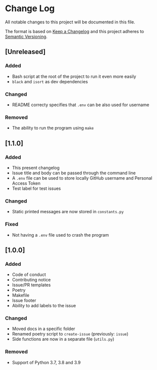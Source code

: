 # Change Log

All notable changes to this project will be documented in this file.

The format is based on [Keep a Changelog](http://keepachangelog.com/)
and this project adheres to [Semantic Versioning](http://semver.org/).

## [Unreleased]

### Added

- Bash script at the root of the project to run it even more easily
- `black` and `isort` as dev dependencies

### Changed

- README correcty specifies that `.env` can be also used for username

### Removed

- The ability to run the program using `make`

## [1.1.0]

### Added

- This present changelog
- Issue title and body can be passed through the command line
- A `.env` file can be used to store locally GitHub username and Personal Access Token
- Test label for test issues

### Changed

- Static printed messages are now stored in `constants.py`

### Fixed

- Not having a `.env` file used to crash the program

## [1.0.0]

### Added

- Code of conduct
- Contributing notice
- Issue/PR templates
- Poetry
- Makefile
- Issue footer
- Ability to add labels to the issue

### Changed

- Moved docs in a specific folder
- Renamed poetry script to `create-issue` (previously: `issue`)
- Side functions are now in a separate file (`utils.py`)

### Removed

- Support of Python 3.7, 3.8 and 3.9
